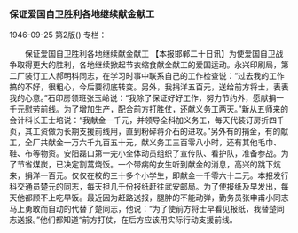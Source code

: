 ### 保证爱国自卫胜利各地继续献金献工

1946-09-25
第2版()
专栏：

　　保证爱国自卫胜利各地继续献金献工
    【本报邯郸二十日讯】为使爱国自卫战争取得更大的胜利，各地继续掀起节衣缩食献金献工的爱国运动。永兴印刷局，第二厂装订工人郝明科同志，在学习时事中联系自己的工作检查说：“过去我的工作搞的不好，很粗心，今后要彻底转变。另外，我捐洋五百元，送给前方将士，表表我的心意。”石印房领班张玉岭说：“我除了保证好好工作，努力节约外，愿献捐一千元慰劳前线。为了增加生产，配合前方打胜仗，还献义务工两天。”新从五师来的会计科长王士培说：“我献金一千元，并领导全科加义务工，每天代装订房折四千页，其工资做为长期支援前线用，直到粉碎蒋介石的进攻。”另外有的捐金，有的献工，全厂共献金一万六千九百五十元，献义务工三百零八小时，还有其他毛巾、鞋、布等物资。安阳磊口第一完小全体动员组织了宣传队、看护队，准备参战。为了节省煤炭，已决定割蒿烧饭。一个带病的女生听到献金的消息，高兴的跳下炕来，捐洋一百元。仅仅在校的三十多个小学生，即献金一千零六十二元。本报发行科交通员楚元的同志，每天担几千份报纸赶往武安邮局。为了使报纸及早发出，每天他都顾不上吃早饭。最近因为赶路送报，腿肿的不能动弹，勤务员张申甫小同志马上勇敢而自动的代替了楚同志，他说：“为了使前方将士早看见报纸，我替楚同志送报。”他们都知道“前方打仗，在后方应该用实际行动支援前线。
